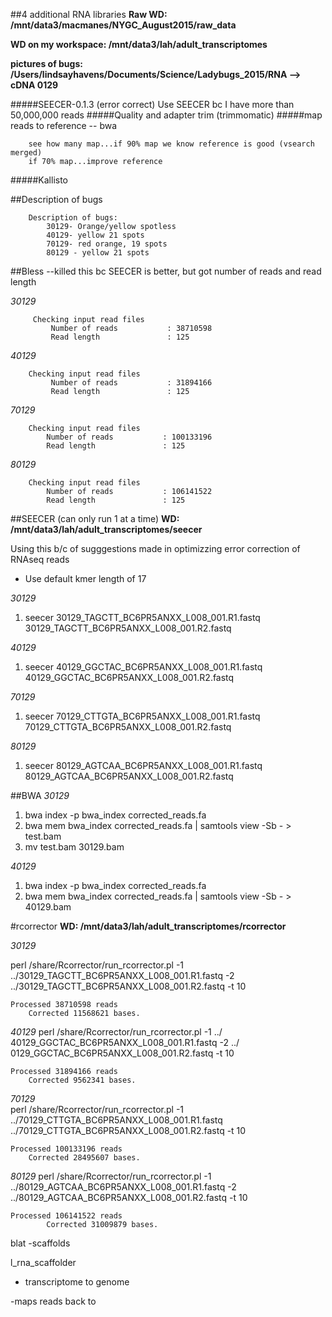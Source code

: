 ##4 additional RNA libraries
**Raw WD: /mnt/data3/macmanes/NYGC_August2015/raw_data**

**WD on my workspace: /mnt/data3/lah/adult_transcriptomes**

**pictures of bugs: /Users/lindsayhavens/Documents/Science/Ladybugs_2015/RNA --> cDNA 0129**

#####SEECER-0.1.3 (error correct)
		Use SEECER bc I have more than 50,000,000 reads 
#####Quality and adapter trim (trimmomatic)
#####map reads to reference -- bwa

		see how many map...if 90% map we know reference is good (vsearch merged)
		if 70% map...improve reference 
		
#####Kallisto



##Description of bugs

		Description of bugs:
			30129- Orange/yellow spotless
			40129- yellow 21 spots
			70129- red orange, 19 spots
			80129 - yellow 21 spots 
		
			
##Bless --killed this bc SEECER is better, but got number of reads and read length


*30129*			

	 	 
     	 Checking input read files
    		 Number of reads           : 38710598
    		 Read length               : 125
    	

*40129*   



		Checking input read files
    		 Number of reads           : 31894166
    		 Read length               : 125
   			

*70129*


		Checking input read files
     		Number of reads           : 100133196
     		Read length               : 125
     	

*80129*

		Checking input read files
     		Number of reads           : 106141522
     		Read length               : 125
     		
     		
##SEECER (can only run 1 at a time)
**WD: /mnt/data3/lah/adult_transcriptomes/seecer**
	
Using this b/c of sugggestions made in optimizzing error correction of RNAseq reads 

* Use default kmer length of 17

*30129*  		
 
1. seecer 30129_TAGCTT_BC6PR5ANXX_L008_001.R1.fastq 30129_TAGCTT_BC6PR5ANXX_L008_001.R2.fastq

*40129*

1. seecer 40129_GGCTAC_BC6PR5ANXX_L008_001.R1.fastq 40129_GGCTAC_BC6PR5ANXX_L008_001.R2.fastq

*70129*

1. seecer 70129_CTTGTA_BC6PR5ANXX_L008_001.R1.fastq 70129_CTTGTA_BC6PR5ANXX_L008_001.R2.fastq 

*80129*

1. seecer 80129_AGTCAA_BC6PR5ANXX_L008_001.R1.fastq 80129_AGTCAA_BC6PR5ANXX_L008_001.R2.fastq  	

##BWA
*30129*

1. bwa index -p bwa_index corrected_reads.fa
2. bwa mem bwa_index corrected_reads.fa | samtools view -Sb - > test.bam
3. mv test.bam 30129.bam

*40129*

1. bwa index -p bwa_index corrected_reads.fa
2. bwa mem bwa_index corrected_reads.fa | samtools view -Sb - > 40129.bam

	
	
#rcorrector
**WD: /mnt/data3/lah/adult_transcriptomes/rcorrector**

*30129*

perl /share/Rcorrector/run_rcorrector.pl -1 ../30129_TAGCTT_BC6PR5ANXX_L008_001.R1.fastq -2 ../30129_TAGCTT_BC6PR5ANXX_L008_001.R2.fastq -t 10

	Processed 38710598 reads
        Corrected 11568621 bases.
        
*40129*
perl /share/Rcorrector/run_rcorrector.pl -1 ../ 40129_GGCTAC_BC6PR5ANXX_L008_001.R1.fastq -2 ../ 0129_GGCTAC_BC6PR5ANXX_L008_001.R2.fastq -t 10
	
	Processed 31894166 reads
        Corrected 9562341 bases.
        
*70129*  
perl /share/Rcorrector/run_rcorrector.pl -1 ../70129_CTTGTA_BC6PR5ANXX_L008_001.R1.fastq ../70129_CTTGTA_BC6PR5ANXX_L008_001.R2.fastq -t 10  
		
	Processed 100133196 reads
        Corrected 28495607 bases.
*80129*
perl /share/Rcorrector/run_rcorrector.pl -1 ../80129_AGTCAA_BC6PR5ANXX_L008_001.R1.fastq -2 ../80129_AGTCAA_BC6PR5ANXX_L008_001.R2.fastq -t 10  
	
	Processed 106141522 reads
        	Corrected 31009879 bases.
        	
blat 
-scaffolds 


l_rna_scaffolder
 - transcriptome to genome
 
 -maps reads back to         	